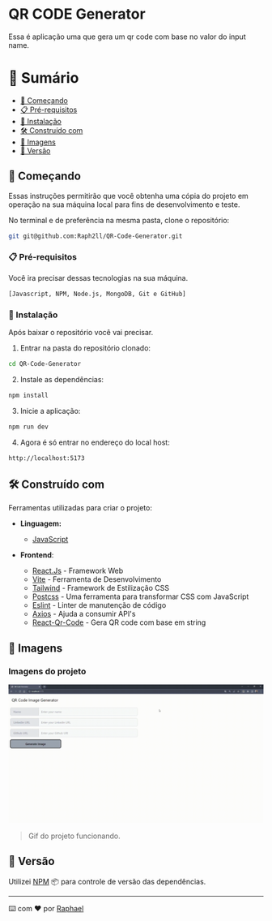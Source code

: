 # QR CODE Generator

Essa é aplicação uma que gera um qr code com base no valor do input name. 

# 🔖 Sumário

- [🚀 Começando](#começando)
- [📋 Pré-requisitos](#pré-requisitos)
- [🔧 Instalação](#instalação)
- [🛠️ Construído com](#construído-com)
- [🎥 Imagens](#imagens)
- [📌 Versão](#versão)

<div id='começando'/> 

## 🚀 Começando

Essas instruções permitirão que você obtenha uma cópia do projeto em operação na sua máquina local para fins de desenvolvimento e teste.

No terminal e de preferência na mesma pasta, clone o repositório:

```sh
git git@github.com:Raph2ll/QR-Code-Generator.git
```

<div id='pré-requisitos'/>

### 📋 Pré-requisitos

Você ira precisar dessas tecnologias na sua máquina.

```sh
[Javascript, NPM, Node.js, MongoDB, Git e GitHub]
```

<div id='instalação'/>

### 🔧 Instalação

Após baixar o repositório você vai precisar.

1. Entrar na pasta do repositório clonado:

```sh
cd QR-Code-Generator
```

2. Instale as dependências:

```sh
npm install 
```

3. Inicie a aplicação:

```sh
npm run dev
```

4. Agora é só entrar no endereço do local host:

```sh
http://localhost:5173
```

## 🛠️ Construído com

Ferramentas utilizadas para criar o projeto:

- **Linguagem:** 
  - [JavaScript](https://www.javascript.com)

 - **Frontend**: 
    - [React.Js](https://pt-br.reactjs.org) - Framework Web
    - [Vite](https://vitejs.dev) - Ferramenta de Desenvolvimento
    - [Tailwind](https://tailwindcss.com) - Framework de Estilização CSS
    - [Postcss](https://postcss.org) - Uma ferramenta para transformar CSS com JavaScript
    - [Eslint](https://eslint.org) - Linter de manutenção de código
    - [Axios](https://axios-http.com/ptbr/docs/intro) - Ajuda a consumir API's
    - [React-Qr-Code](https://www.npmjs.com/package/react-qr-code?activeTab=readme) - Gera QR code com base em string

<div id='imagens'/>

## 🎥 Imagens

### Imagens do projeto 

<img alt="Project Gif" width="600" src="assets/images/QR-Code-Generator-Google-Chrome-2023-03-27-17-39-44_Trim.gif" >

>  Gif do projeto funcionando.

<div id='versão'/>

## 📌 Versão

Utilizei [NPM](https://www.npmjs.com) :package: para controle de versão das dependências.

---
⌨️ com ❤️ por [Raphael](https://github.com/Raph2ll)
